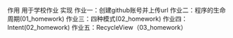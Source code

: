 作用
    用于学校作业
实现
    作业一：创建github账号并上传url
    作业二：程序的生命周期(01_homework)
    作业三：四种模式(02_homework)
    作业四：Intent(02_homework)
    作业五：RecycleView（03_homework）
